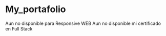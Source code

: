 # My_portafolio

Aun no disponible para Responsive WEB
Aun no disponible mi certificado en Full Stack
